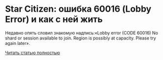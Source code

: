 # Star Citizen: ошибка 60016 (Lobby Error) и как с ней жить



Недавно опять словил знакомую надпись:«Lobby error (CODE 60016) No shard or session available to join. Region is possibly at capacity. Please try again later».

[Читать статью полностью](https://xyberbara.com/gaming/lobby-error-60016-star-citizen/)
